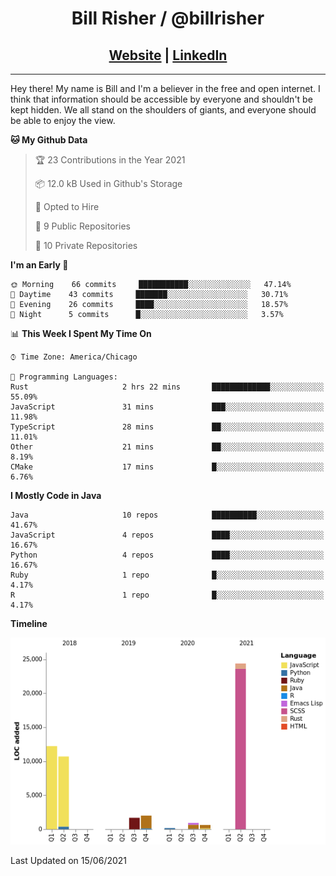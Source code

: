 
<h1 align="center">
    Bill Risher / @billrisher <br />
</h1>
<h2 align="center">
    <a href="https://billrisher.com">Website</a> | <a href="https://linkedin.com/in/william-risher">LinkedIn</a>
 </h2>

---

Hey there! My name is Bill and I'm a believer in the free and open internet. 
I think that information should be accessible by everyone and shouldn't be kept hidden. 
We all stand on the shoulders of giants, and everyone should be able to enjoy the view.

<!--START_SECTION:waka-->
**🐱 My Github Data** 

> 🏆 23 Contributions in the Year 2021
 > 
> 📦 12.0 kB Used in Github's Storage 
 > 
> 💼 Opted to Hire
 > 
> 📜 9 Public Repositories 
 > 
> 🔑 10 Private Repositories  
 > 
**I'm an Early 🐤** 

```text
🌞 Morning    66 commits     ███████████░░░░░░░░░░░░░░   47.14% 
🌆 Daytime    43 commits     ███████░░░░░░░░░░░░░░░░░░   30.71% 
🌃 Evening    26 commits     ████░░░░░░░░░░░░░░░░░░░░░   18.57% 
🌙 Night      5 commits      █░░░░░░░░░░░░░░░░░░░░░░░░   3.57%

```


📊 **This Week I Spent My Time On** 

```text
⌚︎ Time Zone: America/Chicago

💬 Programming Languages: 
Rust                     2 hrs 22 mins       █████████████░░░░░░░░░░░░   55.09% 
JavaScript               31 mins             ███░░░░░░░░░░░░░░░░░░░░░░   11.98% 
TypeScript               28 mins             ██░░░░░░░░░░░░░░░░░░░░░░░   11.01% 
Other                    21 mins             ██░░░░░░░░░░░░░░░░░░░░░░░   8.19% 
CMake                    17 mins             █░░░░░░░░░░░░░░░░░░░░░░░░   6.76%

```

**I Mostly Code in Java** 

```text
Java                     10 repos            ██████████░░░░░░░░░░░░░░░   41.67% 
JavaScript               4 repos             ████░░░░░░░░░░░░░░░░░░░░░   16.67% 
Python                   4 repos             ████░░░░░░░░░░░░░░░░░░░░░   16.67% 
Ruby                     1 repo              █░░░░░░░░░░░░░░░░░░░░░░░░   4.17% 
R                        1 repo              █░░░░░░░░░░░░░░░░░░░░░░░░   4.17%

```


**Timeline**

![Chart not found](https://raw.githubusercontent.com/billrisher/billrisher/main/charts/bar_graph.png) 


 Last Updated on 15/06/2021
<!--END_SECTION:waka-->
